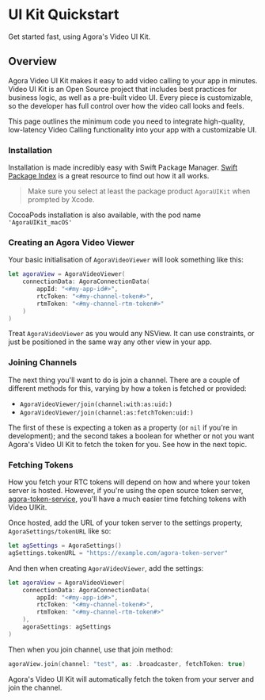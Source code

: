 # UI Kit Quickstart

Get started fast, using Agora's Video UI Kit.

## Overview

Agora Video UI Kit makes it easy to add video calling to your app in minutes. Video UI Kit is an Open Source project that includes best practices for business logic, as well as a pre-built video UI. Every piece is customizable, so the developer has full control over how the video call looks and feels.

This page outlines the minimum code you need to integrate high-quality, low-latency Video Calling functionality into your app with a customizable UI.

### Installation

Installation is made incredibly easy with Swift Package Manager. [Swift Package Index](https://swiftpackageindex.com/AgoraIO-Community/VideoUIKit-macOS) is a great resource to find out how it all works.

> Make sure you select at least the package product `AgoraUIKit` when prompted by Xcode.

CocoaPods installation is also available, with the pod name `'AgoraUIKit_macOS'`

### Creating an Agora Video Viewer

Your basic initialisation of ``AgoraVideoViewer`` will look something like this:

```swift
let agoraView = AgoraVideoViewer(
    connectionData: AgoraConnectionData(
        appId: "<#my-app-id#>",
        rtcToken: "<#my-channel-token#>",
        rtmToken: "<#my-channel-rtm-token#>"
    )
)
```

Treat ``AgoraVideoViewer`` as you would any NSView. It can use constraints, or just be positioned in the same way any other view in your app.

### Joining Channels

The next thing you'll want to do is join a channel. There are a couple of different methods for this, varying by how a token is fetched or provided:

- ``AgoraVideoViewer/join(channel:with:as:uid:)``
- ``AgoraVideoViewer/join(channel:as:fetchToken:uid:)``

The first of these is expecting a token as a property (or `nil` if you're in development); and the second takes a boolean for whether or not you want Agora's Video UI Kit to fetch the token for you. See how in the next topic.

### Fetching Tokens

How you fetch your RTC tokens will depend on how and where your token server is hosted.
However, if you're using the open source token server, [agora-token-service](https://github.com/AgoraIO-Community/agora-token-service), you'll have a much easier time fetching tokens with Video UIKit.

Once hosted, add the URL of your token server to the settings property, ``AgoraSettings/tokenURL`` like so:

```swift
let agSettings = AgoraSettings()
agSettings.tokenURL = "https://example.com/agora-token-server"
```

And then when creating ``AgoraVideoViewer``, add the settings:

```swift
let agoraView = AgoraVideoViewer(
    connectionData: AgoraConnectionData(
        appId: "<#my-app-id#>",
        rtcToken: "<#my-channel-token#>",
        rtmToken: "<#my-channel-rtm-token#>"
    ),
    agoraSettings: agSettings
)
```

Then when you join channel, use that join method:

```swift
agoraView.join(channel: "test", as: .broadcaster, fetchToken: true)
```

Agora's Video UI Kit will automatically fetch the token from your server and join the channel.


